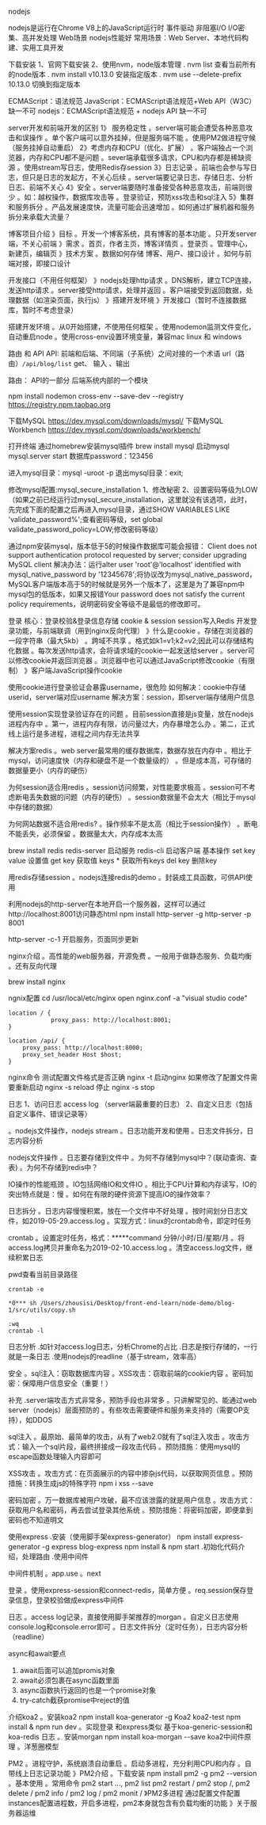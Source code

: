 nodejs

nodejs是运行在Chrome V8上的JavaScript运行时
事件驱动 非阻塞I/O
I/O密集、高并发处理 Web场景 nodejs性能好
常用场景：Web Server、本地代码构建、实用工具开发

下载安装
1、官网下载安装
2、使用nvm，node版本管理
. nvm list 查看当前所有的node版本
. nvm install v10.13.0  安装指定版本
. nvm use --delete-prefix 10.13.0 切换到指定版本


ECMAScript：语法规范
JavaScript：ECMAScript语法规范+Web API（W3C）缺一不可
nodejs：ECMAScript语法规范 + nodejs API 缺一不可

server开发和前端开发的区别
1》 服务稳定性
。server端可能会遭受各种恶意攻击和误操作
。单个客户端可以意外挂掉，但是服务端不能
。使用PM2做进程守候（服务挂掉自动重启）
2》考虑内存和CPU（优化、扩展）
。客户端独占一个浏览器，内存和CPU都不是问题
。sever端承载很多请求，CPU和内存都是稀缺资源
。使用stream写日志，使用Redis存session
3》日志记录
。前端也会参与写日志，但只是日志的发起方，不关心后续
。server端要记录日志、存储日志、分析日志、前端不关心
4》安全
。server端要随时准备接受各种恶意攻击，前端则很少
。如：越权操作，数据库攻击等
。登录验证，预防xss攻击和sql注入
5》集群和服务拆分
。产品发展速度快，流量可能会迅速增加
。如何通过扩展机器和服务拆分来承载大流量？


博客项目介绍
》目标
。开发一个博客系统，具有博客的基本功能
。只开发server端，不关心前端
》需求
。首页，作者主页，博客详情页
。登录页
。管理中心，新建页，编辑页
》技术方案
。数据如何存储
博客、用户、接口设计
。如何与前端对接，即接口设计


开发接口（不用任何框架）
》nodejs处理http请求
。DNS解析，建立TCP连接，发送http请求
。server接受http请求，处理并返回
。客户端接受到返回数据，处理数据（如渲染页面，执行js）
》搭建开发环境
》开发接口（暂时不连接数据库，暂时不考虑登录）

搭建开发环境
。从0开始搭建，不使用任何框架
。使用nodemon监测文件变化，自动重启node
。使用cross-env设置环境变量，兼容mac linux 和 windows


路由 和 API
API:
前端和后端、不同端（子系统）之间对接的一个术语
url（路由）`/api/blog/list` get、 输入 、输出

路由：
API的一部分
后端系统内部的一个模块

npm install nodemon cross-env --save-dev --registry https://registry.npm.taobao.org

下载MySQL https://dev.mysql.com/downloads/mysql/
下载MySQL Workbench https://dev.mysql.com/downloads/workbench/

打开终端
通过homebrew安装mysql插件 brew install mysql
启动mysql mysql.server start
数据库password：123456

进入mysql目录：mysql -uroot -p
退出mysql目录：exit;

修改mysql配置:mysql_secure_installation
1、修改秘密
2、设置密码等级为LOW（如果之前已经运行过mysql_secure_installation，这里就没有该选项，此时，先完成下面的配置之后再进入mysql目录，通过SHOW VARIABLES LIKE 'validate_password%';查看密码等级，set global validate_password_policy=LOW;修改密码等级）

通过npm安装mysql，版本低于5的时候操作数据库可能会报错：
Client does not support authentication protocol requested by server; consider upgrading MySQL client
解决办法：运行alter user 'root'@'localhost' identified with mysql_native_password by '12345678';将协议改为mysql_native_password，MySQL客户端版本高于5的时候就是另外一个版本了，这里是为了兼容npm中mysql包的低版本，如果又报错Your password does not satisfy the current policy requirements，说明密码安全等级不是最低的修改即可。

登录
核心：登录校验&登录信息存储
cookie & session
session写入Redis
开发登录功能，与前端联调（用到nginx反向代理）
》什么是cookie
。存储在浏览器的一段字符串（最大5kb）
。跨域不共享
。格式如k1=v1;k2=v2;因此可以存储结构化数据
。每次发送http请求，会将请求域的cookie一起发送给server
。server可以修改cookie并返回浏览器
。浏览器中也可以通过JavaScript修改cookie（有限制）
》客户端JavaScript操作cookie

使用cookie进行登录验证会暴露username，很危险
如何解决：cookie中存储userid，server端对应username
解决方案：session，即server端存储用户信息

使用session实现登录验证存在的问题
。目前session直接是js变量，放在nodejs进程内存中
。第一，进程内存有限，访问量过大，内存暴增怎么办
。第二，正式线上运行是多进程，进程之间内存无法共享

解决方案redis
。web server最常用的缓存数据库，数据存放在内存中
。相比于mysql，访问速度快（内存和硬盘不是一个数量级的）
。但是成本高，可存储的数据量更小（内存的硬伤）

为何session适合用redis
。session访问频繁，对性能要求极高
。session可不考虑断电丢失数据的问题（内存的硬伤）
。session数据量不会太大（相比于mysql中存储的数据）

为何网站数据不适合用redis?
。操作频率不是太高（相比于session操作）
。断电不能丢失，必须保留
。数据量太大，内存成本太高

brew install redis
redis-server 启动服务
redis-cli 启动客户端
基本操作
set key value 设置值
get key 获取值
keys * 获取所有keys
del key 删除key

用redis存储session
。nodejs连接redis的demo
。封装成工具函数，可供API使用

利用nodejs的http-server在本地开启一个服务器，这样可以通过http://localhost:8001访问静态html
npm install http-server -g
http-server -p 8001

http-server -c-1 开启服务，页面同步更新

nginx介绍
。高性能的web服务器，开源免费
。一般用于做静态服务、负载均衡
。还有反向代理

brew install nginx

ngnix配置
cd /usr/local/etc/nginx
open nginx.conf -a "visual studio code"
```
location / {
            proxy_pass: http://localhost:8001;
}

location /api/ {
    proxy_pass: http://localhost:8000;
    proxy_set_header Host $host;
}
```

nginx命令
测试配置文件格式是否正确 nginx -t
启动nginx
如果修改了配置文件需要重新启动 nginx -s reload
停止 nginx -s stop

日志
1、访问日志 access log （server端最重要的日志）
2、自定义日志（包括自定义事件、错误记录等）

。nodejs文件操作，nodejs stream
。日志功能开发和使用
。日志文件拆分，日志内容分析

nodejs文件操作
。日志要存储到文件中
。为何不存储到mysql中？(联动查询、查表)
。为何不存储到redis中？

IO操作的性能瓶颈
。IO包括网络IO和文件IO
。相比于CPU计算和内存读写，IO的突出特点就是：慢
。如何在有限的硬件资源下提高IO的操作效率？


日志拆分
。日志内容慢慢积累，放在一个文件中不好处理
。按时间划分日志文件，如2019-05-29.access.log
。实现方式：linux的crontab命令，即定时任务

crontab
。设置定时任务，格式：*****command 分钟/小时/日/星期/月
。将access.log拷贝并重命名为2019-02-10.access.log
。清空access.log文件，继续积累日志

pwd查看当前目录路径

```
crontab -e

*0*** sh /Users/zhousisi/Desktop/front-end-learn/node-demo/blog-1/src/utils/copy.sh

:wq
crontab -l
```

日志分析
.如针对access.log日志，分析Chrome的占比
.日志是按行存储的，一行就是一条日志
.使用nodejs的readline（基于stream，效率高）

安全
。sql注入：窃取数据库内容
。XSS攻击：窃取前端的cookie内容
。密码加密：保障用户信息安全（重要！）

补充
.server端攻击方式非常多，预防手段也非常多
。只讲解常见的、能通过web server（nodejs）层面预防的
。有些攻击需要硬件和服务来支持的（需要OP支持），如DDOS

sql注入
。最原始、最简单的攻击，从有了web2.0就有了sql注入攻击
。攻击方式：输入一个sql片段，最终拼接成一段攻击代码
。预防措施：使用mysql的escape函数处理输入内容即可

XSS攻击
。攻击方式：在页面展示的内容中掺杂js代码，以获取网页信息
。预防措施：转换生成js的特殊字符
npm i xss --save

密码加密
。万一数据库被用户攻破，最不应该泄露的就是用户信息
。攻击方式：获取用户名和密码，再去尝试登录其他系统
。预防措施：将密码加密，即便拿到密码也不知道明文

使用express
.安装（使用脚手架express-generator）
npm install express-generator -g
express blog-express
npm install & npm start
.初始化代码介绍，处理路由
.使用中间件

中间件机制
。app.use
。next

登录
。使用express-session和connect-redis，简单方便
。req.session保存登录信息，登录校验做成express中间件

日志
。access log记录，直接使用脚手架推荐的morgan
。自定义日志使用console.log和console.error即可
。日志文件拆分（定时任务），日志内容分析（readline）

async和await要点
1. await后面可以追加promis对象
2. await必须包裹在async函数里面
3. async函数执行返回的也是一个promise对象
4. try-catch截获promise中reject的值

介绍koa2
。安装koa2
npm install koa-generator -g
Koa2 koa2-test
npm install & npm run dev
。实现登录
和express类似
基于koa-generic-session和koa-redis
日志
。安装morgan
npm install koa-morgan --save
koa2中间件原理
。洋葱圈模型

PM2
。进程守护，系统崩溃自动重启
。启动多进程，充分利用CPU和内存
。自带线上日志记录功能
》PM2介绍
。下载安装
npm install pm2 -g
pm2 --version
。基本使用
。常用命令
pm2 start ..., pm2 list
pm2 restart <AppName>/<id>
pm2 stop <AppName>/<id>, pm2 delete <AppName>/<id>
pm2 info <AppName>/<id>
pm2 log <AppName>/<id>
pm2 monit <AppName>/<id>
》PM2多进程
通过配置文件配置instances配置进程数，开启多进程，pm2本身就包含有负载均衡的功能
》关于服务器运维
